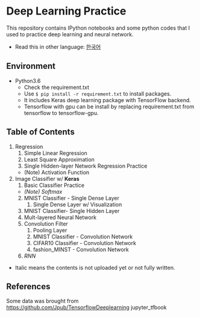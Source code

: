 # Deep Learning Practice

This repository contains IPython notebooks and some python codes that I used to practice deep learning and neural network.

* Read this in other language: [한국어](README.ko.md)

## Environment
- Python3.6
    - Check the requirement.txt
    - Use ``` $ pip install -r requirement.txt ``` to install packages.
    - It includes Keras deep learning package with TensorFlow backend.
    - Tensorflow with gpu can be install by replacing requirement.txt from tensorflow to tensorflow-gpu.

## Table of Contents
1. Regression
    1. Simple Linear Regression
    2. Least Square Approximation
    3. Single Hidden-layer Network Regression Practice
    - (Note) Activation Function
2. Image Classifier w/ __Keras__
    1. Basic Classifier Practice
    - _(Note) Softmax_
    2. MNIST Classifier - Single Dense Layer
        1. Single Dense Layer w/ Visualization
    3. MNIST Classifier- Single Hidden Layer
    4. Mult-layered Neural Network
    5. Convolution Filter
        1. Pooling Layer
        2. MNIST Classifier - Convolution Network
        3. CIFAR10 Classifier - Convolution Network
        4. fashion_MINST - Convolution Network
    6. _RNN_
        
* Italic means the contents is not uploaded yet or not fully written.

## References
Some data was brought from https://github.com/Jpub/TensorflowDeeplearning jupyter_tfbook
